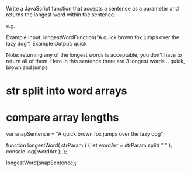 Write a JavaScript function that accepts a sentence as a parameter and returns the longest word within the sentence.

e.g.

Example Input: longestWordFunction("A quick brown fox jumps over the lazy dog")
Example Output: quick

Note: returning any of the longest words is acceptable, you don't have to return all of them.
Here in this sentence there are 3 longest words .. quick, brown and jumps

# str split into word arrays
# compare array lengths

var snapSentence = "A quick brown fox jumps over the lazy dog";

function longestWord( strParam ) {
    let wordArr = strParam.split( " " );
    console.log( wordArr );
};

longestWord(snapSentence);